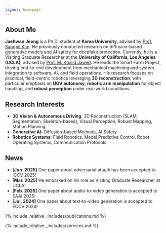 ```yaml
---
layout: homepage
---
```


## About Me

**Jaehwan Jeong** is a Ph.D. student at **Korea University**, advised by [Prof. Sangpil Kim](https://kuaicv.com). He previously conducted research on diffusion-based generative models and AI safety for deepfake protection. Currently, he is a Visiting Graduate Researcher at the **University of California, Los Angeles (UCLA)**, advised by [Prof. M. Khalid Jawed](https://structures.computer). He leads the Smart Farm Project, driving end-to-end development from mechanical machining and system integration to software, AI, and field operations. His research focuses on practical, field-centric robotics leveraging **3D reconstruction**, with particular emphasis on **UGV autonomy**, **robotic arm manipulation** for object handling, and **robust perception** under real-world conditions.

## Research Interests

- **3D Vision & Autonomous Driving:** 3D Reconstruction (SLAM, Segmentation, Skeleton-based), Visual Perception, Robust Mapping, Motion Planning   
- **Generative AI:** Diffusion-based Methods, AI Safety  
- **Robotics Systems:** Field Robotics, Model Predictive Control, Robot Operating Systems, Communication Protocols


## News

- **[Jun. 2025]** One paper about adversarial attack has been accepted to ICCV 2025!
- **[Mar. 2025]** He embarked on his role as Visiting Graduate Researcher at UCLA!
- **[Feb. 2025]** One paper about audio-to-video generation is accepted to EAAI 2025!
- **[Jul. 2024]** One paper about text-to-video generation is accepted to ECCV 2024!

{% include_relative _includes/publications.md %}

{% include_relative _includes/services.md %}

